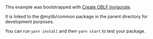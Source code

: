 This example was bootstrapped with [Create OBLF Invigorate](https://github.com/facebook/create-react-app).

It is linked to the @mylib/common package in the parent directory for development purposes.

You can run `yarn install` and then `yarn start` to test your package.
